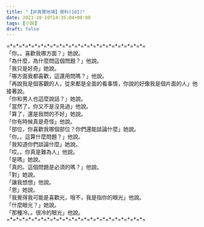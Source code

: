 ```yaml
---
title: "【非真實地場】資料(101)"
date: 2021-10-10T14:35:04+08:00
tags: [小說]
draft: false
---
```


=\*=\*=\*=\*=\*=\*=\*=\*=\*=\*=\*=\*=\*=\*=\*=\*=\*=\*=\*=\*=\*=\*=  
「你。。喜歡我哪方面？」她說。  
「為什麼，為什麼問這個問題？」他說。  
「我只是好奇」她說。  
「哪方面我都喜歡，這還用問嗎？」他說。  
「再說我是個客觀的人，從來都是全面的看事情，你說的好像我是個片面的人」他接著說。  
「你和男人也這麼說話？」她說。  
「當然了，你又不是沒見過」他說。  
「算了，還是我問的不好」她說。  
「你有時候真是奇怪」他說。  
「部位，你喜歡我哪個部位？你們還能談論什麼」她說。  
「你。。這算什麼問題？」他說。  
「我知道你們談論什麼」她說。  
「哎。。你真是難為人」他說。  
「是嗎」她說。  
「真的。這個問題是必須的嗎？」他說。  
「對」她說。  
「讓我想想」他說。  
「恩」她說。  
「我覺得我可能是喜歡光，哦不，我是指你的眼光」他說。  
「什麼眼光？」她說。  
「那種冷。。很冷的眼光」他說。  
=\*=\*=\*=\*=\*=\*=\*=\*=\*=\*=\*=\*=\*=\*=\*=\*=\*=\*=\*=\*=\*=\*=  